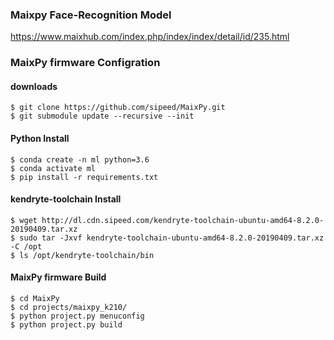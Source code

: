 ### Maixpy Face-Recognition Model

https://www.maixhub.com/index.php/index/index/detail/id/235.html


### MaixPy firmware Configration

#### downloads

~~~
$ git clone https://github.com/sipeed/MaixPy.git
$ git submodule update --recursive --init
~~~

#### Python Install

~~~
$ conda create -n ml python=3.6
$ conda activate ml
$ pip install -r requirements.txt
~~~

#### kendryte-toolchain Install
~~~
$ wget http://dl.cdn.sipeed.com/kendryte-toolchain-ubuntu-amd64-8.2.0-20190409.tar.xz
$ sudo tar -Jxvf kendryte-toolchain-ubuntu-amd64-8.2.0-20190409.tar.xz -C /opt
$ ls /opt/kendryte-toolchain/bin
~~~

#### MaixPy firmware Build

~~~
$ cd MaixPy
$ cd projects/maixpy_k210/
$ python project.py menuconfig
$ python project.py build
~~~

